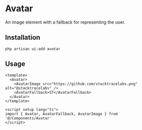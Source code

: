 # Avatar

An image element with a fallback for representing the user.

<ComponentSource
  source="components/Avatar"
  primitive="https://www.reka-ui.com/docs/components/avatar"
  ui="https://www.shadcn-vue.com/docs/components/avatar.html"
/>

<ComponentPreview name="Avatar" />

## Installation

```shell
php artisan ui:add avatar
```

## Usage

```vue
<template>
  <Avatar>
    <AvatarImage src="https://github.com/stacktracelabs.png" alt="@stacktracelabs" />
    <AvatarFallback>ST</AvatarFallback>
  </Avatar>
</template>

<script setup lang="ts">
import { Avatar, AvatarFallback, AvatarImage } from '@/Components/Avatar'
</script>
```
